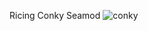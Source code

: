 Ricing Conky Seamod
![conky](https://user-images.githubusercontent.com/57595007/68706406-c1bad100-05ca-11ea-90a6-74fa3be2fb10.png)
